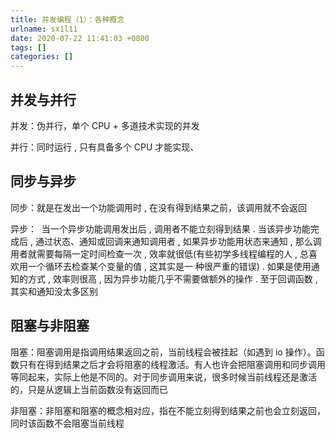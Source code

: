 ```yaml
---
title: 并发编程（1）：各种概念
urlname: sx1l11
date: 2020-07-22 11:41:03 +0800
tags: []
categories: []
---
```


## 并发与并行

并发：伪并行，单个 CPU + 多道技术实现的并发

并行：同时运行 , 只有具备多个 CPU 才能实现、

## 同步与异步

同步：就是在发出一个功能调用时 , 在没有得到结果之前，该调用就不会返回

异步：  当一个异步功能调用发出后 , 调用者不能立刻得到结果 . 当该异步功能完成后 , 通过状态、通知或回调来通知调用者 , 如果异步功能用状态来通知 , 那么调用者就需要每隔一定时间检查一次 , 效率就很低(有些初学多线程编程的人 , 总喜欢用一个循环去检查某个变量的值 , 这其实是一 种很严重的错误) . 如果是使用通知的方式 , 效率则很高 , 因为异步功能几乎不需要做额外的操作 . 至于回调函数 , 其实和通知没太多区别

## 阻塞与非阻塞

阻塞：阻塞调用是指调用结果返回之前，当前线程会被挂起（如遇到 io 操作）。函数只有在得到结果之后才会将阻塞的线程激活。有人也许会把阻塞调用和同步调用等同起来，实际上他是不同的。对于同步调用来说，很多时候当前线程还是激活的，只是从逻辑上当前函数没有返回而已

非阻塞：非阻塞和阻塞的概念相对应，指在不能立刻得到结果之前也会立刻返回，同时该函数不会阻塞当前线程
